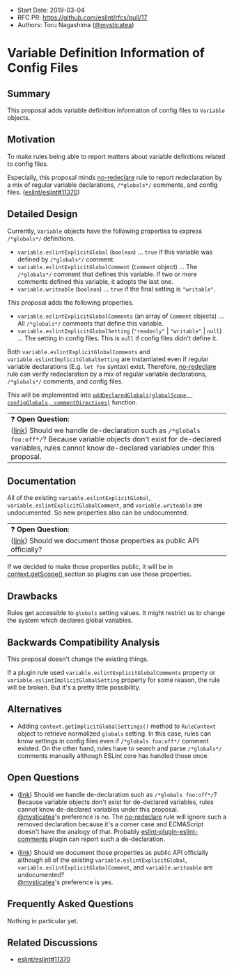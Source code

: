 - Start Date: 2019-03-04
- RFC PR: https://github.com/eslint/rfcs/pull/17
- Authors: Toru Nagashima ([@mysticatea])

# Variable Definition Information of Config Files

## Summary

This proposal adds variable definition information of config files to `Variable` objects.

## Motivation

To make rules being able to report matters about variable definitions related to config files.

Especially, this proposal minds [no-redeclare] rule to report redeclaration by a mix of regular variable declarations, `/*globals*/` comments, and config files. ([eslint/eslint#11370])

## Detailed Design

Currently, `Variable` objects have the following properties to express `/*globals*/` definitions.

- `variable.eslintExplicitGlobal` (`boolean`) ... `true` if this variable was defined by `/*globals*/` comment.
- `variable.eslintExplicitGlobalComment` (`Comment` object) ... The `/*globals*/` comment that defines this variable. If two or more comments defined this variable, it adopts the last one.
- `variable.writeable` (`boolean`) ... `true` if the final setting is `"writable"`.

This proposal adds the following properties.

- `variable.eslintExplicitGlobalComments` (an array of `Comment` objects) ... All `/*globals*/` comments that define this variable.
- `variable.eslintImplicitGlobalSetting` (`"readonly"` | `"writable"` | `null`) ... The setting in config files. This is `null` if config files didn't define it.

Both `variable.eslintExplicitGlobalComments` and `variable.eslintImplicitGlobalSetting` are instantiated even if regular variable declarations (E.g. `let foo` syntax) exist. Therefore, [no-redeclare] rule can verify redeclaration by a mix of regular variable declarations, `/*globals*/` comments, and config files.

This will be implemented into [`addDeclaredGlobals(globalScope, configGlobals, commentDirectives)`][lib/linter.js#L73-L131] function.

<table><td>
<a id="question1">❓</a> <b>Open Question</b>:<br>
(<a href="question1a">link</a>) Should we handle de-declaration such as <code>/*globals foo:off*/</code>? Because variable objects don't exist for de-declared variables, rules cannot know de-declared variables under this proposal.
</td></table>

## Documentation

All of the existing `variable.eslintExplicitGlobal`, `variable.eslintExplicitGlobalComment`, and `variable.writeable` are undocumented. So new properties also can be undocumented.

<table><td>
<a id="question2">❓</a> <b>Open Question</b>:<br>
(<a href="question2a">link</a>) Should we document those properties as public API officially?
</td></table>

If we decided to make those properties public, it will be in [context.getScope()
](https://eslint.org/docs/developer-guide/working-with-rules#contextgetscope) section so plugins can use those properties.

## Drawbacks

Rules get accessible to `globals` setting values. It might restrict us to change the system which declares global variables.

## Backwards Compatibility Analysis

This proposal doesn't change the existing things.

If a plugin rule used `variable.eslintExplicitGlobalComments` property or `variable.eslintImplicitGlobalSetting` property for some reason, the rule will be broken. But it's a pretty little possibility.

## Alternatives

- Adding `context.getImplicitGlobalSettings()` method to `RuleContext` object to retrieve normalized `globals` setting. In this case, rules can know settings in config files even if `/*globals foo:off*/` comment existed. On the other hand, rules have to search and parse `/*globals*/` comments manually although ESLint core has handled those once.

## Open Questions

- (<a href="#question1" id="question1a">link</a>) Should we handle de-declaration such as `/*globals foo:off*/`? Because variable objects don't exist for de-declared variables, rules cannot know de-declared variables under this proposal.<br>
  [@mysticatea]'s preference is no. The [no-redeclare] rule will ignore such a removed declaration because it's a corner case and ECMAScript doesn't have the analogy of that. Probably [eslint-plugin-eslint-comments] plugin can report such a de-declaration.

- (<a href="#question2" id="question2a">link</a>) Should we document those properties as public API officially although all of the existing `variable.eslintExplicitGlobal`, `variable.eslintExplicitGlobalComment`, and `variable.writeable` are undocumented?<br>
  [@mysticatea]'s preference is yes.

## Frequently Asked Questions

Nothing in particular yet.

## Related Discussions

- [eslint/eslint#11370]


[@mysticatea]: https://github.com/mysticatea
[eslint/eslint#11370]: https://github.com/eslint/eslint/issues/11370
[lib/linter.js#L73-L131]: https://github.com/eslint/eslint/blob/b00a5e9d8dc6c5f77eb0e4e0c58dfaf12a771d7b/lib/linter.js#L73-L131
[no-redeclare]: https://eslint.org/docs/rules/no-redeclare
[eslint-plugin-eslint-comments]: https://github.com/mysticatea/eslint-plugin-eslint-comments
